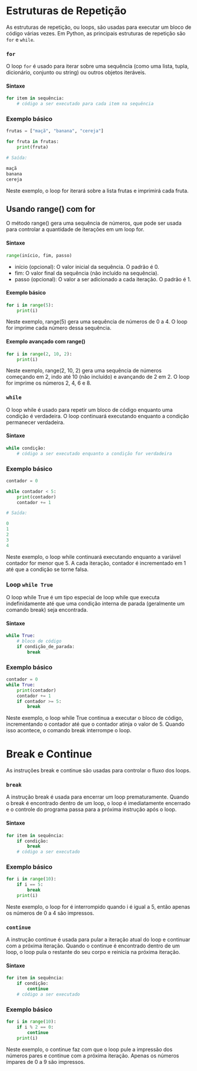 # Estruturas de Repetição

As estruturas de repetição, ou loops, são usadas para executar um bloco de código várias vezes. Em Python, as principais estruturas de repetição são `for` e `while`.

### `for`

O loop `for` é usado para iterar sobre uma sequência (como uma lista, tupla, dicionário, conjunto ou string) ou outros objetos iteráveis.

#### Sintaxe

```python
for item in sequência:
    # código a ser executado para cada item na sequência
```

### Exemplo básico

```python
frutas = ["maçã", "banana", "cereja"]

for fruta in frutas:
    print(fruta)

# Saída:

maçã
banana
cereja
```

Neste exemplo, o loop for iterará sobre a lista frutas e imprimirá cada fruta.

## Usando range() com for

O método range() gera uma sequência de números, que pode ser usada para controlar a quantidade de iterações em um loop for.

#### Sintaxe

```python
range(início, fim, passo)
```

- início (opcional): O valor inicial da sequência. O padrão é 0.
- fim: O valor final da sequência (não incluído na sequência).
- passo (opcional): O valor a ser adicionado a cada iteração. O padrão é 1.

#### Exemplo básico

```python
for i in range(5):
    print(i)
```

Neste exemplo, range(5) gera uma sequência de números de 0 a 4. O loop for imprime cada número dessa sequência.

#### Exemplo avançado com range()

```python
for i in range(2, 10, 2):
    print(i)
```

Neste exemplo, range(2, 10, 2) gera uma sequência de números começando em 2, indo até 10 (não incluído) e avançando de 2 em 2. O loop for imprime os números 2, 4, 6 e 8.

### `while`

O loop while é usado para repetir um bloco de código enquanto uma condição é verdadeira. O loop continuará executando enquanto a condição permanecer verdadeira.

#### Sintaxe

```python
while condição:
    # código a ser executado enquanto a condição for verdadeira
```

### Exemplo básico

```python
contador = 0

while contador < 5:
    print(contador)
    contador += 1

# Saída:

0
1
2
3
4
```

Neste exemplo, o loop while continuará executando enquanto a variável contador for menor que 5. A cada iteração, contador é incrementado em 1 até que a condição se torne falsa.

### Loop `while True`

O loop while True é um tipo especial de loop while que executa indefinidamente até que uma condição interna de parada (geralmente um comando break) seja encontrada.

#### Sintaxe

```python
while True:
    # bloco de código
    if condição_de_parada:
        break
````

### Exemplo básico

```python
contador = 0
while True:
    print(contador)
    contador += 1
    if contador >= 5:
        break
```

Neste exemplo, o loop while True continua a executar o bloco de código, incrementando o contador até que o contador atinja o valor de 5. Quando isso acontece, o comando break interrompe o loop.

# Break e Continue

As instruções break e continue são usadas para controlar o fluxo dos loops.

### `break`

A instrução break é usada para encerrar um loop prematuramente. Quando o break é encontrado dentro de um loop, o loop é imediatamente encerrado e o controle do programa passa para a próxima instrução após o loop.

#### Sintaxe

```python
for item in sequência:
    if condição:
        break
    # código a ser executado

```

### Exemplo básico

```python
for i in range(10):
    if i == 5:
        break
    print(i)
```

Neste exemplo, o loop for é interrompido quando i é igual a 5, então apenas os números de 0 a 4 são impressos.

### `continue`

A instrução continue é usada para pular a iteração atual do loop e continuar com a próxima iteração. Quando o continue é encontrado dentro de um loop, o loop pula o restante do seu corpo e reinicia na próxima iteração.

#### Sintaxe

```python
for item in sequência:
    if condição:
        continue
    # código a ser executado
```

### Exemplo básico

```python
for i in range(10):
    if i % 2 == 0:
        continue
    print(i)
```

Neste exemplo, o continue faz com que o loop pule a impressão dos números pares e continue com a próxima iteração. Apenas os números ímpares de 0 a 9 são impressos.
